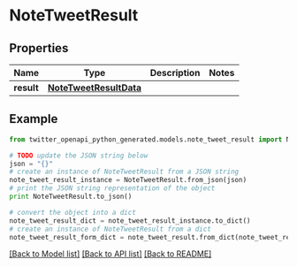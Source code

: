 # NoteTweetResult


## Properties

Name | Type | Description | Notes
------------ | ------------- | ------------- | -------------
**result** | [**NoteTweetResultData**](NoteTweetResultData.md) |  | 

## Example

```python
from twitter_openapi_python_generated.models.note_tweet_result import NoteTweetResult

# TODO update the JSON string below
json = "{}"
# create an instance of NoteTweetResult from a JSON string
note_tweet_result_instance = NoteTweetResult.from_json(json)
# print the JSON string representation of the object
print NoteTweetResult.to_json()

# convert the object into a dict
note_tweet_result_dict = note_tweet_result_instance.to_dict()
# create an instance of NoteTweetResult from a dict
note_tweet_result_form_dict = note_tweet_result.from_dict(note_tweet_result_dict)
```
[[Back to Model list]](../README.md#documentation-for-models) [[Back to API list]](../README.md#documentation-for-api-endpoints) [[Back to README]](../README.md)



